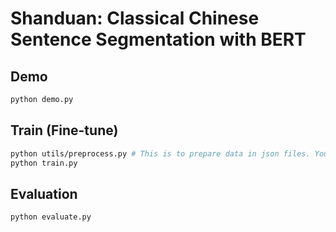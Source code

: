 # Shanduan: Classical Chinese Sentence Segmentation with BERT

## Demo

```bash
python demo.py
```

## Train (Fine-tune)

```bash
python utils/preprocess.py # This is to prepare data in json files. You must run this code at least once.
python train.py
```

## Evaluation
```bash
python evaluate.py
```
